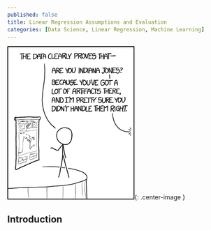 ```yaml
---
published: false
title: Linear Regression Assumptions and Evaluation
categories: [Data Science, Linear Regression, Machine Learning]
---
```


![image](/assets/images/linear_regression_3.png?raw=true){: .center-image }

## Introduction
